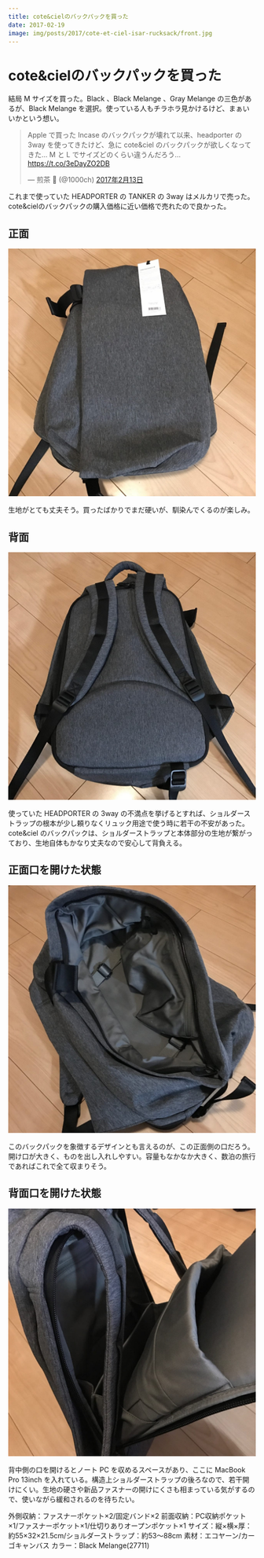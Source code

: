 ```yaml
---
title: cote&cielのバックパックを買った
date: 2017-02-19
image: img/posts/2017/cote-et-ciel-isar-rucksack/front.jpg
---
```


# cote&cielのバックパックを買った

結局 M サイズを買った。Black 、Black Melange 、Gray Melange の三色があるが、Black Melange を選択。使っている人もチラホラ見かけるけど、まぁいいかという想い。

<blockquote class="twitter-tweet" data-lang="ja"><p lang="ja" dir="ltr">Apple で買った Incase のバックパックが壊れて以来、headporter の 3way を使ってきたけど、急に cote&amp;ciel のバックパックが欲しくなってきた… M と L でサイズどのくらい違うんだろう… <a href="https://t.co/3eDayZO2DB">https://t.co/3eDayZO2DB</a></p>&mdash; 煎茶 🍵 (@1000ch) <a href="https://twitter.com/1000ch/status/830985742054674433">2017年2月13日</a></blockquote>

これまで使っていた HEADPORTER の TANKER の 3way はメルカリで売った。cote&cielのバックパックの購入価格に近い価格で売れたので良かった。

## 正面

![正面](/img/posts/2017/cote-et-ciel-isar-rucksack/front.jpg)

生地がとても丈夫そう。買ったばかりでまだ硬いが、馴染んでくるのが楽しみ。

## 背面

![背面](/img/posts/2017/cote-et-ciel-isar-rucksack/back.jpg)

使っていた HEADPORTER の 3way の不満点を挙げるとすれば、ショルダーストラップの根本が少し頼りなくリュック用途で使う時に若干の不安があった。cote&ciel のバックパックは、ショルダーストラップと本体部分の生地が繋がっており、生地自体もかなり丈夫なので安心して背負える。

## 正面口を開けた状態

![正面口を開けた状態](/img/posts/2017/cote-et-ciel-isar-rucksack/front-open.jpg)

このバックパックを象徴するデザインとも言えるのが、この正面側の口だろう。開け口が大きく、ものを出し入れしやすい。容量もなかなか大きく、数泊の旅行であればこれで全て収まりそう。

## 背面口を開けた状態

![背面口を開けた状態](/img/posts/2017/cote-et-ciel-isar-rucksack/back-open.jpg)

背中側の口を開けるとノート PC を収めるスペースがあり、ここに MacBook Pro 13inch を入れている。構造上ショルダーストラップの後ろなので、若干開けにくい。生地の硬さや新品ファスナーの開けにくさも相まっている気がするので、使いながら緩和されるのを待ちたい。

<affiliate-link
  src="https://images-na.ssl-images-amazon.com/images/I/71iB19awurL._UY575_.jpg"
  href="https://www.amazon.co.jp/dp/B016ZE96F4/"
  tag="1000ch-22"
  title="COTE&CIEL/コートエシエル/コートシエル Isar Rucksack M[並行輸入品]">
  外側収納：ファスナーポケット×2/固定バンド×2
  前面収納：PC収納ポケット×1/ファスナーポケット×1/仕切りありオープンポケット×1
  サイズ：縦×横×厚：約55×32×21.5cm/ショルダーストラップ：約53～88cm
  素材：エコヤーン/カーゴキャンバス
  カラー：Black Melange(27711)
</affiliate-link>
